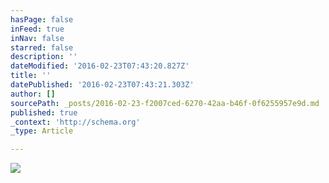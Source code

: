 ```yaml
---
hasPage: false
inFeed: true
inNav: false
starred: false
description: ''
dateModified: '2016-02-23T07:43:20.827Z'
title: ''
datePublished: '2016-02-23T07:43:21.303Z'
author: []
sourcePath: _posts/2016-02-23-f2007ced-6270-42aa-b46f-0f6255957e9d.md
published: true
_context: 'http://schema.org'
_type: Article

---
```

![](https://the-grid-user-content.s3-us-west-2.amazonaws.com/23f52ff2-ea54-42a3-ac84-c3e8abd4a75b.jpg)